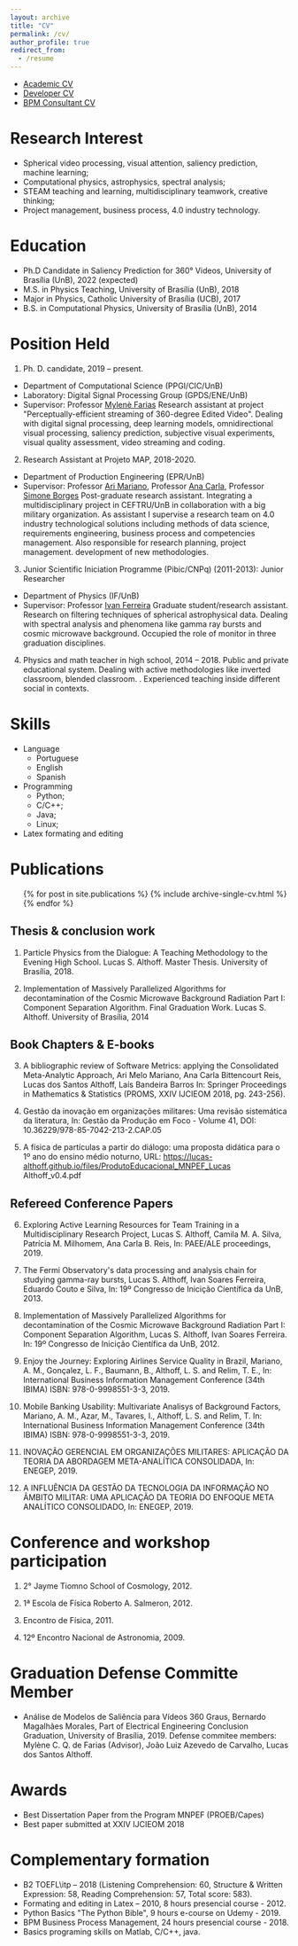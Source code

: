 ```yaml
---
layout: archive
title: "CV"
permalink: /cv/
author_profile: true
redirect_from:
  - /resume
---
```


  * [Academic CV](https://lucas-althoff.github.io/files/LucasAlthoff_researcher_2020.pdf) 
  * [Developer CV](https://lucas-althoff.github.io/files/LucasAlthoff_DesenvolvedorIA_2020.pdf)
  * [BPM Consultant CV](https://lucas-althoff.github.io/files/LucasALthoff_BPMConsultant_2019.pdf)

Research Interest
======
*	Spherical video processing, visual attention, saliency prediction, machine learning;
*	Computational physics, astrophysics, spectral analysis;  
*	STEAM teaching and learning, multidisciplinary teamwork, creative thinking;
*	Project management, business process, 4.0 industry technology. 

Education
======
* Ph.D Candidate in Saliency Prediction for 360° Videos, University of Brasília (UnB), 2022 (expected)
* M.S. in Physics Teaching, University of Brasília (UnB), 2018
* Major in Physics, Catholic University of Brasília (UCB), 2017
* B.S. in Computational Physics, University of Brasília (UnB), 2014

Position Held
======
1.	Ph. D. candidate, 2019 – present.
  * Department of Computational Science (PPGI/CIC/UnB)
  * Laboratory: Digital Signal Processing Group (GPDS/ENE/UnB)
  * Supervisor: Professor [Mylenè Farias](https://www.researchgate.net/profile/Mylene_Farias)
  Research assistant at project "Perceptually-efficient streaming of 360-degree Edited Video". Dealing with digital signal processing, deep learning models, omnidirectional visual processing, saliency prediction, subjective visual experiments, visual quality assessment, video streaming and coding. 

2. Research Assistant at Projeto MAP, 2018-2020. 
  * Department of Production Engineering (EPR/UnB)
  * Supervisor: Professor [Ari Mariano](https://www.researchgate.net/profile/Ari_Mariano), Professor [Ana Carla](https://www.researchgate.net/profile/ANA_CARLA_Reis), Professor [Simone Borges](https://www.researchgate.net/profile/Simone_Monteiro4)
  Post-graduate research assistant. Integrating a multidisciplinary project in CEFTRU/UnB in collaboration with a big military organization. As assistant I supervise a research team on 4.0 industry technological solutions including methods of data science, requirements engineering, business process and competencies management. Also responsible for research planning, project management. development of new methodologies.

3. Junior Scientific Iniciation Programme (Pibic/CNPq) (2011-2013): Junior Researcher
  * Department of Physics (IF/UnB)
  * Supervisor: Professor [Ivan Ferreira](https://www.researchgate.net/profile/Ivan_Ferreira3)
  Graduate student/research assistant. Research on filtering techniques of spherical astrophysical data. Dealing with spectral analysis and phenomena like gamma ray bursts and cosmic microwave background. Occupied the role of monitor in three graduation disciplines.
  
4. Physics and math teacher in high school, 2014 – 2018.
Public and private educational system. Dealing with active methodologies like inverted classroom, blended classroom. . Experienced teaching inside different social in contexts. 
  
Skills
======
* Language
  * Portuguese
  * English
  * Spanish 
* Programming
  * Python;
  * C/C++;
  * Java;
  * Linux;
* Latex formating and editing

Publications
======
  <ul>{% for post in site.publications %}
    {% include archive-single-cv.html %}
  {% endfor %}</ul>
  
## Thesis & conclusion work
1.  Particle Physics from the Dialogue: A Teaching Methodology to the Evening High School. Lucas S. Althoff. Master Thesis. University of Brasília, 2018.

2. Implementation of Massively Parallelized Algorithms for decontamination of the Cosmic Microwave Background Radiation Part I: Component Separation Algorithm. Final Graduation Work. Lucas S. Althoff. University of Brasília, 2014

## Book Chapters & E-books
3. A bibliographic review of Software Metrics: applying the Consolidated Meta-Analytic Approach, Ari Melo Mariano, Ana Carla Bittencourt Reis, Lucas dos Santos Althoff, Laís Bandeira Barros In: Springer Proceedings in Mathematics & Statistics (PROMS, XXIV IJCIEOM 2018, pg. 243-256). 

4. Gestão da inovação em organizações militares: Uma revisão sistemática da literatura, In: Gestão da Produção em Foco - Volume 41, DOI: 10.36229/978-85-7042-213-2.CAP.05

5. A física de partículas a partir do diálogo: uma proposta didática para o 1º ano do ensino médio noturno, URL: https://lucas-althoff.github.io/files/ProdutoEducacional_MNPEF_Lucas Althoff_v0.4.pdf

## Refereed Conference Papers
6. Exploring Active Learning Resources for Team Training in a Multidisciplinary Research Project, Lucas S. Althoff, Camila M. A. Silva, Patrícia M. Milhomem, Ana Carla B. Reis, In: PAEE/ALE proceedings, 2019.  

7. The Fermi Observatory's data processing and analysis chain for studying gamma-ray bursts, Lucas S. Althoff, Ivan Soares Ferreira, Eduardo Couto e Silva, In: 19º Congresso de Inicição Científica da UnB, 2013.

8. Implementation of Massively Parallelized Algorithms for decontamination of the Cosmic Microwave Background Radiation Part I: Component Separation Algorithm, Lucas S. Althoff, Ivan Soares Ferreira. In: 19º Congresso de Inicição Científica da UnB, 2012.

9. Enjoy the Journey: Exploring Airlines Service Quality in Brazil, Mariano, A. M., Gonçalez, L. F., Baumann, B., Althoff, L. S. and Relim, T. E.,  In: International Business Information Management Conference (34th IBIMA) ISBN: 978-0-9998551-3-3, 2019.

10. Mobile Banking Usability: Multivariate Analisys of Background Factors, Mariano, A. M., Azar, M., Tavares, I., Althoff, L. S. and Relim, T. In: International Business Information Management Conference (34th IBIMA) ISBN: 978-0-9998551-3-3, 2019.

11. INOVAÇÃO GERENCIAL EM ORGANIZAÇÕES MILITARES: APLICAÇÃO DA TEORIA DA ABORDAGEM META-ANALÍTICA CONSOLIDADA, In: ENEGEP, 2019.

12. A INFLUÊNCIA DA GESTÃO DA TECNOLOGIA DA INFORMAÇÃO NO ÂMBITO MILITAR: UMA APLICAÇÃO DA TEORIA DO ENFOQUE META ANALÍTICO CONSOLIDADO, In: ENEGEP, 2019. 

Conference and workshop participation
======
1. 2° Jayme Tiomno School of Cosmology, 2012.

2. 1ª Escola de Física Roberto A. Salmeron, 2012.

3. Encontro de Física, 2011.

4. 12º Encontro Nacional de Astronomia, 2009.

Graduation Defense Committe Member
======
* Análise de Modelos de Saliência para Vídeos 360 Graus, Bernardo Magalhães Morales, Part of Electrical Engineering Conclusion Graduation, University of Brasília, 2019.
  Defense commitee members: Mylène C. Q. de Farias (Advisor), João Luiz Azevedo de Carvalho, Lucas dos Santos Althoff.

Awards
======
* Best Dissertation Paper from the Program MNPEF (PROEB/Capes)
* Best paper submitted at XXIV IJCIEOM 2018

Complementary formation
======
*	B2 TOEFL\itp – 2018 (Listening Comprehension: 60, Structure & Written Expression: 58, Reading Comprehension: 57, Total score: 583).
*	Formating and editing in Latex – 2010, 8 hours presencial course - 2012.
*	Python Basics "The Python Bible", 9 hours e-course on Udemy - 2019.
* BPM Business Process Management, 24 hours presencial course - 2018.
* Basics programing skills on Matlab, C/C++, java.

<!--Talks
======
  <ul>{% for post in site.talks %}
    {% include archive-single-talk-cv.html %}
  {% endfor %}</ul>
Teaching
======
  <ul>{% for post in site.teaching %}
    {% include archive-single-cv.html %}
  {% endfor %}</ul>
Service and leadership
======
* Currently signed in to 43 different slack teams
--> 
